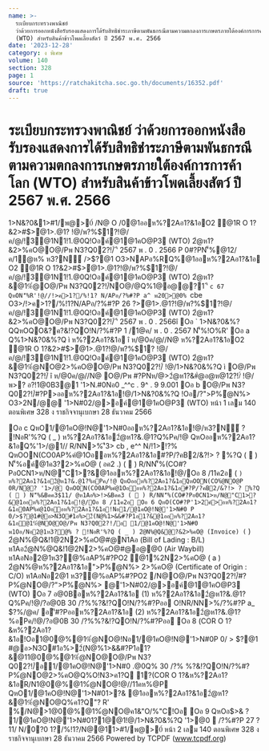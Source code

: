 ```yaml
---
name: >-
  ระเบียบกระทรวงพาณิชย์
  ว่าด้วยการออกหนังสือรับรองแสดงการได้รับสิทธิชำระภาษีตามพันธกรณีตามความตกลงการเกษตรภายใต้องค์การการค้าโลก
  (WTO) สำหรับสินค้าข้าวโพดเลี้ยงสัตว์ ปี 2567 พ.ศ. 2566
date: '2023-12-28'
category: ง พิเศษ
volume: 140
section: 328
page: 1
source: 'https://ratchakitcha.soc.go.th/documents/16352.pdf'
draft: true
---
```


# ระเบียบกระทรวงพาณิชย์ ว่าด้วยการออกหนังสือรับรองแสดงการได้รับสิทธิชำระภาษีตามพันธกรณีตามความตกลงการเกษตรภายใต้องค์การการค้าโลก (WTO) สำหรับสินค้าข้าวโพดเลี้ยงสัตว์ ปี 2567 พ.ศ. 2566

1>N&?0&1>#1/พ@>0์ /N@ O /0@1ออห%?2Aอ1?&1อO2 @1R O 1?&2>#$>ํ@1>.@1? !@/พ?%$1?!@/ค/@/!3@1N1!1.@0Q!Oอค์@1@1คO@P3 (WTO) 2ํ@ห1?&2>%คO@O@/Pพ N3?Q02?!/์ 'ี 2567 พ . 0 . 2566 P 0#?PN'็%@12/ค/1ํ@ห% ห3?N์ />$?@1 O3>NAPอ%RQ%@1ออห%?2Aอ1?&1อ O2 @1R O 1?&2>#$>ํ@1>.@1?!@/พ?%$1?!@/ค/@/!3@1N1!1.@0Q!Oอค์@1@1คO@P3 (WTO) 2ํ@ห1?&@1%ํ@O@/Pพ N3?Q02?!/์NO@/@Q%1@อ@@?1 'ี `c 67 QหON'็%R'!@//!>ค>1?/%!1? N/APอ/?%#?P a^ พ20>@0% `cbe O3>/!>ค>1?/%!1?N/APอ/?%#?P 26 $?%/@ค/ 2566 #?PNหO%อ& @1ํ@ห% %P0&@0O3>ห3?N์@1&1>ห@1@1%ํ@NO@2>%คO@O@/Pพ N3?Q02?!/์!@//!>อค>11/@1 %P0&@0อ@ห@1Q%@1'1>B/ค1?Q#?P 1/2566 N/APอ/?%#?P 20 !B3@ค/ 2566 N'็%1>0>N/3@ 1 'ี O3>NพAPอQหON'็%R'!@/พ1>1@ํ@ห% พ>? อ?!1@0B3@1 พ . 0 . 2530 @POORNพ>P/N!>/P 0พ1>1@ํ@ห% พ>? อ?!1@0B3@1 ( &?&#?P 7) พ . 0 . 2564 NพAPอQหON'็%R'!@/ค/@/Q%Oอ b /11ค2@/ อ'1>@01>#1/พ@>0์ /N@ O /0@1%ํ@2>%คO@ NO@/@Q%1@อ@@?1 ( &?&#?P ___ ) พ . 0 . `ca9 @POORNพ>P/N!>/P 0'1>@01>#1/พ@>0์ /N@ O /0@1%ํ@2>%คO@NO@/@Q%1@อ@@?1 ( &?&#?P __c ) พ . 0 . `ca9 1?/%!1?/N@@11>#1/พ@>0์ ออ1>N&?0&R/O ? !NอR'%?Q Oอ _ 1>N&?0&%?QN1?0/N@ ì 1>N&?0&1>#1/พ@>0์/N@ O /0@1ออห%?2Aอ1?&1อ O2 @1R O 1?&2>#$>ํ@1>.@1?!@/พ?%$1?!@/ค/@/!3@1N1!1.@0Q!Oอค์@1@1คO@P3 (WTO) 2ํ@ห1?&2>%คO@O@/Pพ N3?Q02?!/์ 'ี 2567 พ . 0 . 2566î Oอ ` 1>N&?0&%?QQหOQO&?ค?&!?QO!N/?%#?P 1 /1@ค/ พ . 0 . 2567 N'็%!O%R' Oอ a Q%1>N&?0&%?Q ì ห%?2Aอ1?&1อ î ห/@0ค/@//N@ ห%?2Aอ1?&1อO2 @1R O 1?&2>#$>ํ@1>.@1?!@/พ?%$1? !@/ค/@/!3@1N1!1.@0Q!Oอค์@1@1คO@P3 (WTO) 2ํ@ห1?&@1%ํ@NO@2>%คO@O@/Pพ N3?Q02?!/์ !@/1>N&?0&%?Q ì O@/Pพ N3?Q02?!/์ î ห/@0ค/@//N@ O@/Pพ #?PNห/@>2ํ@ห1?&#ํ@อ@ห@12?!/์ !@/พ>? อ?!1@0B3@1 '1>N.#0Nอ0 _^^c . 9^ . 9 9.001 Oอ b O@/Pพ N3?Q02?!/์#?P>ออห%?2Aอ1?&1อ!@/1>N&?0&%?Q !Oอ/?">P%ํ@N%> O3>2N/@@ '1>N#02/@>อค์@1@1คO@P3 (WTO) หน้า 1 เลม 140 ตอนพิเศษ 328 ง ราชกิจจานุเบกษา 28 ธันวาคม 2566

Oอ c QหO1/@1คO@!N@'1>N#0ออห%?2Aอ1?&1อ!@/ห3?N์ ? !NอR'%?Q ( _ ) ห%?2Aอ1?&1อ2ํ@ห1?&.@1?Q%Pค/!@ QหOออห%?2Aอ1?&1อQ%'1>/@1// R/NN>%'ี3> cb , e^^ N/!1>!?% QหOON(CO0AP%คํ@1Oออห%?2Aอ1?&1อ#?P/?คB2/&?!> ? %?Q (  ) N'็%อค์@1ค3?2>%คO@ ( อค2 .) (  ) R/NN'็%(CO#?Pอ0CN1>ห/N@"C1>?&@1ออห%?2Aอ1?&1อ!@/Oอ 8 /11ค2อ ( ` ) ห%?2Aอ1?&1อ2ํ@ห1?&.@1?%อPค/!@ QหOออห%?2Aอ1?&1อQหOON(CO%ํ@NO@P 0R/Nํ@? '1>/@ QหOON(CO0AP%คํ@1Oออห%?2Aอ1?&1อ#?P/?คB2/&?!> ? %?Q (  ) N'็%&Bคค3$11/ @ห1Aอ%>!>&Bคค3 (  ) R/NN'็%(CO#?Pอ0CN1>ห/N@"C1>?&@1ออห%?2Aอ1?&1อ!@/Oอ 8 /11ค2อ Oอ 6 QหO(CO#?P'1>2ค์>อห%?2Aอ1?&1อ0AP%คํ@1Oออห%?2Aอ1?&1อ!Nอ1/@1คO@!N@'1>N#0 P 0/>$?@1#@อ>N3O#1อ%>2์(N@%1>&&#?P1อ1?&@1ออห%?2Aอ1?&1อ@1%ํ@NO@O@/Pพ N3?Q02?!/์อ 1/@1คO@!N@'1>N#0 พ1Oอ/Nอ2@1ห3?@% ? !NอR'%?Q ( _ ) 2ํ@N%@Q&ํ@?&2>%คO@ (Invoice) ( ` ) 2ํ@N%@Q&!1@2N2>%คO@#@N1Aอ (Bill of Lading : B/L) ห1Aอ2ํ@N%@Q&!1@2N2>%คO@#@อ@@0 (Air Waybill) ห1AอNอ2@1ห3?@%อAP%#?PO2 @1%2N2>%คO@ ( a ) 2ํ@N%@ห%?2Aอ1?&1อ">P%ํ@N%> 2>%คO@ (Certificate of Origin : C/O) ห1AอNอ2@1 ห3?@%อAP%#?PO2 /N@O@/Pพ N3?Q02?!/์#?P%ํ@NO@/?">P%ํ@N%> @'1>N#02/@>อค์@1@1คO@P3 (WTO) Oอ 7 อ@0Bอห%?2Aอ1?&1อ (1) ห%?2Aอ1?&1อ2ํ@ห1?&.@1?Q%Pค/!@/?อ@0B 30 /?%%?&!?QO!N/?%#?Pออ O!NR/NN>%/?%#?P a_ $?%/@ค/ อ'ี#?Pออห%?2Aอ1?&1อ (2) ห%?2Aอ1?&1อ2ํ@ห1?&.@1?%อPค/!@/?อ@0B 30 /?%%?&!?QO!N/?%#?Pออ Oอ 8 (COR O 1?&ห%?2Aอ1?&1อ!Oอ1@0@%@1%ํ@NO@!Nอ1/@1คO@!N@'1>N#0P 0/ > $?@1 #@อ>N3O#1อ%>2์(N@%1>&&#?P1อ1?&@11@0@%@1%ํ@NO@O@/Pพ N3?Q02?!/์อ1/@1คO@!N@'1>N#0 .@0Q% 30 /?% %?&!?QO!N/?%#?P%ํ@NO@2>%คO@Q%O!N3>ค1?Q 1?(COR O 1?&ห%?2Aอ1?&1อR/N1@0@%@1%ํ@NO@!@//11คห%@P QหO1/@1คO@!N@'1>N#01>?& @1ออห%?2Aอ1?&1อ2ํ@ห1?&@1%ํ@NO@Q%ค1?Q"? R' %/N@>1@0@%@1%ํ@NO@ค1&"O/%"C!Oอ Oอ 9 QหOอ$>& ? 1/@1คO@!N@'1>N#01?1@@1!@/1>N&?0&%?Q '1>@0  /?%#?P 27 $?%/@ค/ พ . 0 . `cd 6 .C/>$11/ N/0?0 1?/%!1?/N@@11>#1/พ@>0์ หน้า 2 เลม 140 ตอนพิเศษ 328 ง ราชกิจจานุเบกษา 28 ธันวาคม 2566 Powered by TCPDF (www.tcpdf.org)

